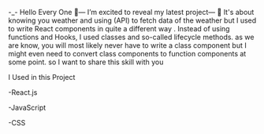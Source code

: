 -_- Hello Every One
🌟— I’m excited to reveal my latest project— 🌟 
It's about knowing you weather and using (API) to fetch data of the weather but 
I used to write React components in quite a different way . Instead of using functions and Hooks, I used classes and so-called lifecycle methods.
as we are know, you will most likely never have to write a class component but I might even need to convert class components to function components at some point. so I want to share this skill with you



I Used in this Project

-React.js

-JavaScript

-CSS
